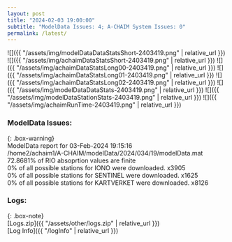 ```yaml
---
layout: post
title: "2024-02-03 19:00:00"
subtitle: "ModelData Issues: 4; A-CHAIM System Issues: 0"
permalink: /latest/
---
```


![]({{ "/assets/img/modelDataDataStatsShort-2403419.png" | relative_url }})
![]({{ "/assets/img/achaimDataStatsShort-2403419.png" | relative_url }})
![]({{ "/assets/img/achaimDataStatsLong00-2403419.png" | relative_url }})
![]({{ "/assets/img/achaimDataStatsLong01-2403419.png" | relative_url }})
![]({{ "/assets/img/achaimDataStatsLong02-2403419.png" | relative_url }})
![]({{ "/assets/img/modelDataDataStats-2403419.png" | relative_url }})
![]({{ "/assets/img/modelDataStationStats-2403419.png" | relative_url }})
![]({{ "/assets/img/achaimRunTime-2403419.png" | relative_url }})


### ModelData Issues:  
  
{: .box-warning}  
 ModelData report for 03-Feb-2024 19:15:16   
 /home2/achaim1/A-CHAIM/modelData/2024/034/19/modelData.mat   
 72.8681% of RIO absoprtion values are finite   
 0% of all possible stations for IONO were downloaded. x3905   
 0% of all possible stations for SENTINEL were downloaded. x1625   
 0% of all possible stations for KARTVERKET were downloaded. x8126   
  


### Logs:  
  
{: .box-note}  
[Logs.zip]({{ "/assets/other/logs.zip" | relative_url }})  
[Log Info]({{ "/logInfo" | relative_url }})  

